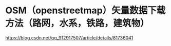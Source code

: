 # OSM（openstreetmap）矢量数据下载方法（路网，水系，铁路，建筑物）



https://blog.csdn.net/qq_912917507/article/details/81736041